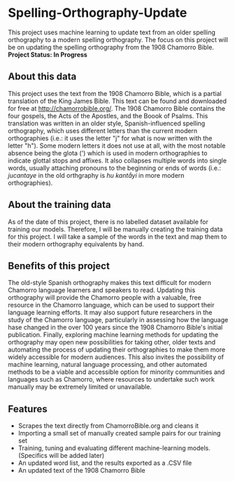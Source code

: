 # Spelling-Orthography-Update
This project uses machine learning to update text from an older spelling orthography to a modern spelling orthography. The focus on this project will be on updating the spelling orthography from the 1908 Chamorro Bible. **Project Status: In Progress**

## About this data
This project uses the text from the 1908 Chamorro Bible, which is a partial translation of the King James Bible. This text can be found and downloaded for free at http://chamorrobible.org/. The 1908 Chamorro Bible contains the four gospels, the Acts of the Apostles, and the Boook of Psalms. This translation was written in an older style, Spanish-influenced spelling orthography, which uses different letters than the current modern orthographies (i.e.: it uses the letter "j" for what is now written with the letter "h"). Some modern letters it does not use at all, with the most notable absence being the glota (') which is used in modern orthographies to indicate glottal stops and affixes. It also collapses multiple words into single words, usually attaching pronouns to the beginning or ends of words (i.e.: *jucantaye* in the old orthgraphy is *hu kantåyi* in more modern orthographies).

## About the training data
As of the date of this project, there is no labelled dataset available for training our models. Therefore, I will be manually creating the training data for this project. I will take a sample of the words in the text and map them to their modern orthography equivalents by hand.

## Benefits of this project
The old-style Spanish orthography makes this text difficult for modern Chamorro language learners and speakers to read. Updating this orthography will provide the Chamorro people with a valuable, free resource in the Chamorro language, which can be used to support their language learning efforts. It may also support future researchers in the study of the Chamorro language, particularly in assessing how the language hase changed in the over 100 years since the 1908 Chamorro Bible's initial publication. Finally, exploring machine learning methods for updating the orthography may open new possibilities for taking other, older texts and automating the process of updating their orthographies to make them more widely accessible for modern audiences. This also invites the possibility of machine learning, natural language processing, and other automated methods to be a viable and accessible option for minority communities and languages such as Chamorro, where resources to undertake such work manually may be extremely limited or unavailable.

## Features
- Scrapes the text directly from ChamorroBible.org and cleans it
- Importing a small set of manually created sample pairs for our training set
- Training, tuning and evaluating different machine-learning models. (Specifics will be added later)
- An updated word list, and the results exported as a .CSV file
- An updated text of the 1908 Chamorro Bible
